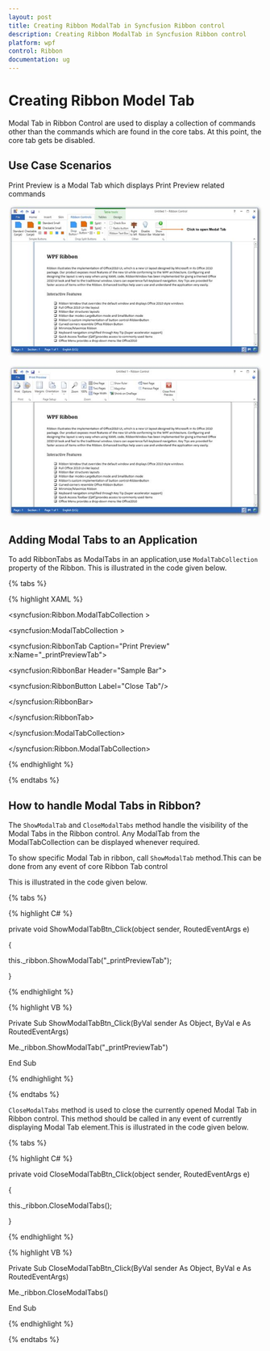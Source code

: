 ```yaml
---
layout: post
title: Creating Ribbon ModalTab in Syncfusion Ribbon control
description: Creating Ribbon ModalTab in Syncfusion Ribbon control
platform: wpf
control: Ribbon
documentation: ug
---
```

# Creating Ribbon Model Tab

Modal Tab in Ribbon Control are used to display a collection of commands other than the commands which are found in the core tabs. At this point, the core tab gets be disabled.

## Use Case Scenarios

Print Preview is a Modal Tab which displays Print Preview related commands

![C:/Users/Sugapriyam/Desktop/viji/1.png](CreatingRibbonModelTab_images/CreatingRibbonModelTab_img1.jpeg)


![C:/Users/Sugapriyam/Desktop/viji/2.png](CreatingRibbonModelTab_images/CreatingRibbonModelTab_img2.jpeg)


## Adding Modal Tabs to an Application

To add RibbonTabs as ModalTabs in an application,use `ModalTabCollection` property of the Ribbon. This is illustrated in the code given below.

{% tabs %}

{% highlight XAML %}



<syncfusion:Ribbon.ModalTabCollection  >

<syncfusion:ModalTabCollection >

<syncfusion:RibbonTab Caption="Print Preview" x:Name="_printPreviewTab">

<syncfusion:RibbonBar Header="Sample Bar">

<syncfusion:RibbonButton Label="Close Tab"/>

</syncfusion:RibbonBar>

</syncfusion:RibbonTab>

</syncfusion:ModalTabCollection>

</syncfusion:Ribbon.ModalTabCollection>



{% endhighlight %}

{% endtabs %}



## How to handle Modal Tabs in Ribbon?

The `ShowModalTab` and `CloseModalTabs` method handle the visibility of the Modal Tabs in the Ribbon control. Any ModalTab from the ModalTabCollection can be displayed whenever required.

To show specific Modal Tab in ribbon, call `ShowModalTab` method.This can be done from any event of core Ribbon Tab control

This is illustrated in the code given below.

{% tabs %}

{% highlight C# %}



private void ShowModalTabBtn_Click(object sender, RoutedEventArgs e) 

{ 

this._ribbon.ShowModalTab("_printPreviewTab"); 

}


{% endhighlight %}


{% highlight VB %}

Private Sub ShowModalTabBtn_Click(ByVal sender As Object, ByVal e As RoutedEventArgs)


Me._ribbon.ShowModalTab("_printPreviewTab")

End Sub

{% endhighlight %}

{% endtabs %}

`CloseModalTabs` method is used to close the currently opened Modal Tab in Ribbon control. This method should be called in any event of currently displaying Modal Tab element.This is illustrated in the code given below.

{% tabs %}

{% highlight C# %}


private void CloseModalTabBtn_Click(object sender, RoutedEventArgs e) 

{ 

this._ribbon.CloseModalTabs(); 

}



{% endhighlight %}

{% highlight VB %}

Private Sub CloseModalTabBtn_Click(ByVal sender As Object, ByVal e As RoutedEventArgs)


Me._ribbon.CloseModalTabs()

End Sub


{% endhighlight %}

{% endtabs %}